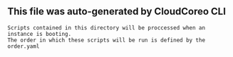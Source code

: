 ## This file was auto-generated by CloudCoreo CLI
	Scripts contained in this directory will be proccessed when an instance is booting.
	The order in which these scripts will be run is defined by the order.yaml